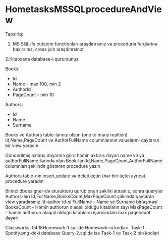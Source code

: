 # HometasksMSSQLprocedureAndView

Tapsiriq:


1. MS SQL-fə cutstom functionları araşdırırsınız və procedurla fərqlərinə baxırsınız, cross join araşdırırsınız

2.Kitabxana database-i qurursunuz


Books:
 - Id
 - Name - max 100, min 2
 - AuthorId
 - PageCount - min 10


Authors:
 - Id
 - Name
 - Surname


Books ve Authors table-larınız olsun
 (one to many realtion) Id,Name,PageCount ve
 AuthorFullName columnlarının valuelarını
qaytaran bir view yaradın


Göndərilmiş axtarış dəyərinə görə həmin axtarış
 dəyəri name və ya authorFullName-lərində olan Book-ları
 Id,Name,PageCount,AuthorFullName columnları şəklində
 göstərən procedure yazın


Authors table-nın insert,update və deleti üçün (hər biri üçün ayrıca) procedure yaradın

Birinci dbdesigner-də sturukturu qurub onun şəklini atırsınız, sonra queryler
Authors-ları Id,FullName,BooksCount,MaxPageCount şəklində qaytaran view yaradırsınız
Id-author id-si
FullName - Name ve Surname birləşməsi
BooksCount - Həmin authorun əlaqəli olduğu kitabların sayı
MaxPageCount - həmin authorun əlaqəli olduğu kitabların içərisindəki max pagecount dəyəri

Classworks:
04.18Homework-1.sql-de Homework-in kodlari.
Task-1 Spotify.png-deki database
Query-2.sql de ise  Task-1 ve Task-2 bin kodlari
